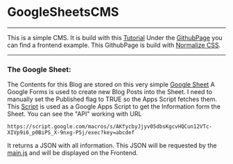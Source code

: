 # GoogleSheetsCMS

---

This is a simple CMS. 
It is build with this [Tutorial](https://medium.freecodecamp.org/use-google-sheets-and-google-apps-script-to-build-a-blog-cms-c2eab3fb0b2b) 
Under the [GithubPage](https://killedbycheese.github.io/GoogleSheetsCMS/) you can find a frontend example. 
This GithubPage is build with [Normalize CSS](https://necolas.github.io/normalize.css/). 

---

### The Google Sheet:

The Contents for this Blog are stored on this very simple [Google Sheet](https://docs.google.com/spreadsheets/d/19ScTS56KM0p4LsziDrk35qcuXIIebwcdqMcx2n8jxDw/edit?usp=sharing) 
A Google Forms is used to create new Blog Posts into the Sheet. I need to manually set the Published flag to TRUE so the Apps Script fetches them. 
This [Script](https://script.google.com/macros/d/Md97jiI8FlEDqijGnJC5juPcp0tJNxHqw/edit?uiv=2&mid=ACjPJvESTzEKzl_9vtVgLnj5suFcGOObIZmQPKCP8ak18XTYSxGVV6UXZ9oWWbUd77W-rLX25LVWdvS0jIAcxBGkfzEVK9X7zYaKfyZc7Cw4j08UQQfA5gQ1OP0aNSL5TmaIodjcfpx_6Qc) is used as a Google Apps Script to get the Information form the Sheet. 
You can see the "API" working with URL 
```
https://script.google.com/macros/s/AKfycbyJjyv05dbsKgcvHQCun12VTc-XIVp9i6_p0BiPS_X-9nxg-P5j/exec?key=abcdef
``` 
It returns a JSON with all information. This JSON will be requested by the [main.js](https://github.com/KilledByCheese/GoogleSheetsCMS/blob/master/src/js/main.js) and will be displayed on the Frontend.
